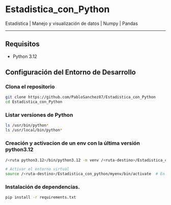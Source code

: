 # Estadistica_con_Python
Estadística | Manejo y visualización de datos | Numpy | Pandas





---

## Requisitos 
- Python 3.12

## Configuración del Entorno de Desarrollo
### Clona el repositorio
```bash
git clone https://github.com/PabloSanchez87/Estadistica_con_Python
cd Estadistica_con_Python
```

### Listar versiones de Python
```bash
ls /usr/bin/python*
ls /usr/local/bin/python*
```

### Creación y activacion de un env con la última versión python3.12

```bash
/<ruta python3.12>/bin/python3.12 -m venv /<ruta-destino>/Estadistica_con_python/myenv

# Activar el entorno virtual
source /<ruta-destino>/Estadistica_con_python/myenv/bin/activate  # En Linux/macOS
```

### Instalación de dependencias.
```bash
pip install -r requirements.txt
```